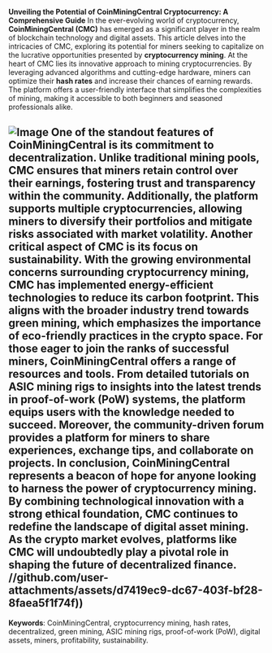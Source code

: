 **Unveiling the Potential of CoinMiningCentral Cryptocurrency: A Comprehensive Guide**
In the ever-evolving world of cryptocurrency, **CoinMiningCentral (CMC)** has emerged as a significant player in the realm of blockchain technology and digital assets. This article delves into the intricacies of CMC, exploring its potential for miners seeking to capitalize on the lucrative opportunities presented by **cryptocurrency mining**.
At the heart of CMC lies its innovative approach to mining cryptocurrencies. By leveraging advanced algorithms and cutting-edge hardware, miners can optimize their **hash rates** and increase their chances of earning rewards. The platform offers a user-friendly interface that simplifies the complexities of mining, making it accessible to both beginners and seasoned professionals alike.

![Image](https://github.com/user-attachments/assets/4a25d116-2220-4385-b08e-f287af8fcbc4)
One of the standout features of CoinMiningCentral is its commitment to **decentralization**. Unlike traditional mining pools, CMC ensures that miners retain control over their earnings, fostering trust and transparency within the community. Additionally, the platform supports multiple cryptocurrencies, allowing miners to diversify their portfolios and mitigate risks associated with market volatility.
Another critical aspect of CMC is its focus on sustainability. With the growing environmental concerns surrounding cryptocurrency mining, CMC has implemented energy-efficient technologies to reduce its carbon footprint. This aligns with the broader industry trend towards **green mining**, which emphasizes the importance of eco-friendly practices in the crypto space.
For those eager to join the ranks of successful miners, CoinMiningCentral offers a range of resources and tools. From detailed tutorials on **ASIC mining rigs** to insights into the latest trends in **proof-of-work (PoW)** systems, the platform equips users with the knowledge needed to succeed. Moreover, the community-driven forum provides a platform for miners to share experiences, exchange tips, and collaborate on projects.
In conclusion, CoinMiningCentral represents a beacon of hope for anyone looking to harness the power of cryptocurrency mining. By combining technological innovation with a strong ethical foundation, CMC continues to redefine the landscape of digital asset mining. As the crypto market evolves, platforms like CMC will undoubtedly play a pivotal role in shaping the future of decentralized finance.
 //github.com/user-attachments/assets/d7419ec9-dc67-403f-bf28-8faea5f1f74f))
---
**Keywords**: CoinMiningCentral, cryptocurrency mining, hash rates, decentralized, green mining, ASIC mining rigs, proof-of-work (PoW), digital assets, miners, profitability, sustainability.
